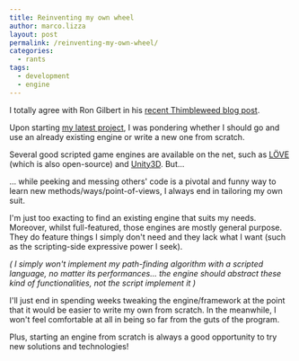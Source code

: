 ```yaml
---
title: Reinventing my own wheel
author: marco.lizza
layout: post
permalink: /reinventing-my-own-wheel/
categories:
  - rants
tags:
  - development
  - engine
---
```

I totally agree with Ron Gilbert in his [recent Thimbleweed blog post](http://blog.thimbleweedpark.com/engine).

Upon starting [my latest project][1], I was pondering whether I should go and use an already existing engine or write a new one from scratch.

Several good scripted game engines are available on the net, such as [LÖVE](http://love2d.org) (which is also open-source) and [Unity3D](http://unity3d.com). But...

... while peeking and messing others' code is a pivotal and funny way to learn new methods/ways/point-of-views, I always end in tailoring my own suit.

I'm just too exacting to find an existing engine that suits my needs. Moreover, whilst full-featured, those engines are mostly general purpose. They do feature things I simply don't need and they lack what I want (such as the scripting-side expressive power I seek).

*( I simply won't implement my path-finding algorithm with a scripted language, no matter its performances... the engine should abstract these kind of functionalities, not the script implement it )*

I'll just end in spending weeks tweaking the engine/framework at the point that it would be easier to write my own from scratch. In the meanwhile, I won't feel comfortable at all in being so far from the guts of the program.

Plus, starting an engine from scratch is always a good opportunity to try new solutions and technologies!

[1]: /a-modern-one-please/ "A modern one, please"